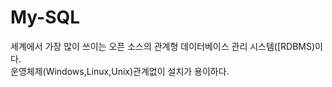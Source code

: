 # My-SQL
세계에서 가장 많이 쓰이는 오픈 소스의 관계형 데이터베이스 관리 시스템([RDBMS)이다.  
운영체제(Windows,Linux,Unix)관계없이 설치가 용이하다.
